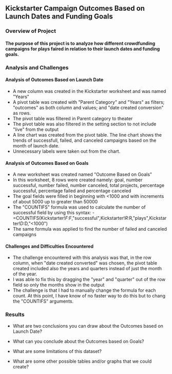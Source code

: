 ## **Kickstarter Campaign Outcomes Based on Launch Dates and Funding Goals**

### Overview of Project

#### The purpose of this project is to analyze how different crowdfunding campaigns for plays faired in relation to their launch dates and funding goals.

### Analysis and Challenges

#### Analysis of Outcomes Based on Launch Date
- A new column was created in the Kickstarter worksheet and was named "Years"
- A pivot table was created with "Parent Category" and "Years" as filters; "outcomes" as both column and values; and "date created conversion" as rows.
- The pivot table was filtered in Parent category to theater
- The pivot table was also filtered in the setting section to not include "live" from the output
- A line chart was created from the pivot table.  The line chart shows the trends of successfull, failed, and canceled campaigns based on the month of launch date.
- Unnecessary labels were taken out from the chart.
#### Analysis of Outcomes Based on Goals
- A new worksheet was created named "Outcome Based on Goals"
- In this worksheet, 8 rows were created namely: goal, number successful, number failed, number canceled, total projects, percentage successful, percentage failed and percentage canceled
- The goal fields were filled in beginning with <1000 and with increments of about 5000 up to greater than 50000
- The "COUNTIFS" formula was used to calculate the number of successful field by using this syntax:
		- =COUNTIFS(Kickstarter!$F:$F,"successful",Kickstarter!$R:$R,"plays",Kickstarter!$D:$D,"<1000")
- The same formula was applied to find the number of failed and canceled campaigns
#### Challenges and Difficulties Encountered
- The challenge encountered with this analysis was that, in the row column, when "date created converted" was chosen, the pivot table created included also the years and quarters instead of just the month of the year.
- I was able to fix this by dragging the "year" and "quarter" out of the row field so only the months show in the output
- The challenge is that I had to manually change the formula for each count.  At this point, I have know of no faster way to do this but to chang the "COUNTIFS" arguments.

### Results

- What are two conclusions you can draw about the Outcomes based on Launch Date?

- What can you conclude about the Outcomes based on Goals?

- What are some limitations of this dataset?

- What are some other possible tables and/or graphs that we could create?
